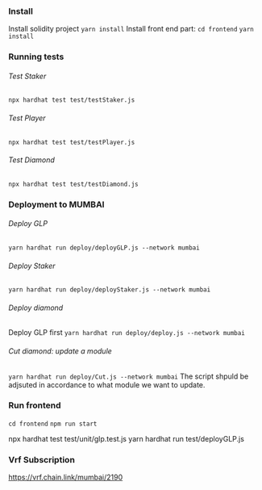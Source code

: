 ### Install

Install solidity project
`yarn install`
Install front end part:
`cd frontend`
`yarn install`

### Running tests

###### Test Staker

`npx hardhat test test/testStaker.js`

###### Test Player

`npx hardhat test test/testPlayer.js`

###### Test Diamond

`npx hardhat test test/testDiamond.js`

### Deployment to MUMBAI

###### Deploy GLP

`yarn hardhat run deploy/deployGLP.js --network mumbai`

###### Deploy Staker

`yarn hardhat run deploy/deployStaker.js --network mumbai`

###### Deploy diamond

Deploy GLP first
`yarn hardhat run deploy/deploy.js --network mumbai`

###### Cut diamond: update a module

`yarn hardhat run deploy/Cut.js --network mumbai`
The script shpuld be adjsuted in accordance to what module we want to update.

### Run frontend

`cd frontend`
`npm run start`

npx hardhat test test/unit/glp.test.js
yarn hardhat run test/deployGLP.js

### Vrf Subscription

https://vrf.chain.link/mumbai/2190
